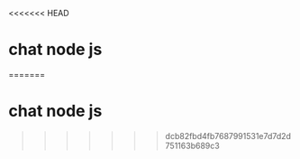 <<<<<<< HEAD
# chat node js
=======
# chat node js 
>>>>>>> dcb82fbd4fb7687991531e7d7d2d751163b689c3
